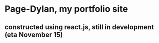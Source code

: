 # Page-Dylan, my portfolio site

## constructed using react.js, still in development (eta November 15)
